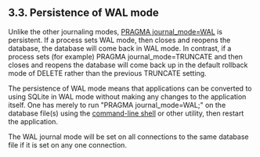 ## 3\.3\. Persistence of WAL mode


Unlike the other journaling modes, 
[PRAGMA journal\_mode\=WAL](pragma.html#pragma_journal_mode) is
persistent. If a process sets WAL mode, then closes and reopens the
database, the database will come back in WAL mode. In contrast, if
a process sets (for example) PRAGMA journal\_mode\=TRUNCATE and then closes and
reopens the database will come back up in the default rollback mode of
DELETE rather than the previous TRUNCATE setting.


The persistence of WAL mode means that applications can be converted
to using SQLite in WAL mode without making any changes to the application
itself. One has merely to run "PRAGMA journal\_mode\=WAL;" on the
database file(s) using the [command\-line shell](cli.html) or other utility, then
restart the application.


The WAL journal mode will be set on all
connections to the same database file if it is set on any one connection.




